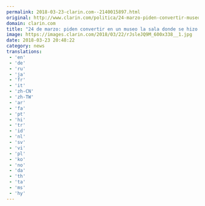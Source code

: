 ```yaml
---
permalink: 2018-03-23-clarin.com--2140015897.html
original: http://www.clarin.com/politica/24-marzo-piden-convertir-museo-sala-hizo-historico-juicio-juntas_0_HkU3PCf9G.html
domain: clarin.com
title: "24 de marzo: piden convertir en un museo la sala donde se hizo el histórico Juicio a las Juntas"
image: https://images.clarin.com/2018/03/22/rJsleJQ9M_600x338__1.jpg
date: 2018-03-23 20:48:22
category: news
translations: 
 - 'en'
 - 'de'
 - 'ru'
 - 'ja'
 - 'fr'
 - 'it'
 - 'zh-CN'
 - 'zh-TW'
 - 'ar'
 - 'fa'
 - 'pt'
 - 'hi'
 - 'tr'
 - 'id'
 - 'nl'
 - 'sv'
 - 'vi'
 - 'pl'
 - 'ko'
 - 'no'
 - 'da'
 - 'th'
 - 'ta'
 - 'ms'
 - 'hy'
---
```


